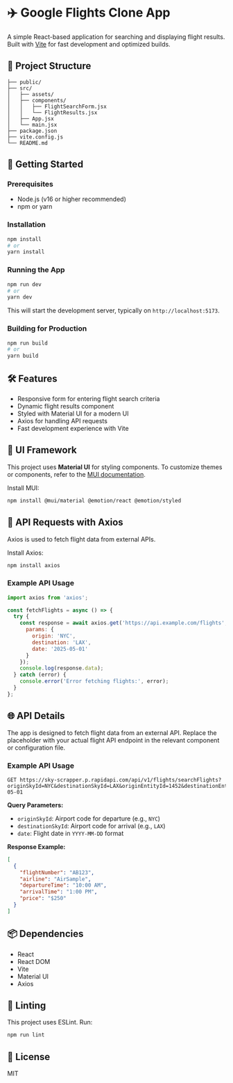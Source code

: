 
# ✈️ Google Flights Clone App

A simple React-based application for searching and displaying flight results. Built with [Vite](https://vitejs.dev/) for fast development and optimized builds.

## 📁 Project Structure

```
├── public/
├── src/
│   ├── assets/
│   ├── components/
│   │   ├── FlightSearchForm.jsx
│   │   └── FlightResults.jsx
│   ├── App.jsx
│   └── main.jsx
├── package.json
├── vite.config.js
└── README.md
```

## 🚀 Getting Started

### Prerequisites

- Node.js (v16 or higher recommended)
- npm or yarn

### Installation

```bash
npm install
# or
yarn install
```

### Running the App

```bash
npm run dev
# or
yarn dev
```

This will start the development server, typically on `http://localhost:5173`.

### Building for Production

```bash
npm run build
# or
yarn build
```

## 🛠 Features

- Responsive form for entering flight search criteria
- Dynamic flight results component
- Styled with Material UI for a modern UI
- Axios for handling API requests
- Fast development experience with Vite

## 🎨 UI Framework

This project uses **Material UI** for styling components. To customize themes or components, refer to the [MUI documentation](https://mui.com/material-ui/getting-started/overview/).

Install MUI:

```bash
npm install @mui/material @emotion/react @emotion/styled
```

## 🔌 API Requests with Axios

Axios is used to fetch flight data from external APIs.

Install Axios:

```bash
npm install axios
```

### Example API Usage

```js
import axios from 'axios';

const fetchFlights = async () => {
  try {
    const response = await axios.get('https://api.example.com/flights', {
      params: {
        origin: 'NYC',
        destination: 'LAX',
        date: '2025-05-01'
      }
    });
    console.log(response.data);
  } catch (error) {
    console.error('Error fetching flights:', error);
  }
};
```

## 🌐 API Details

The app is designed to fetch flight data from an external API. Replace the placeholder with your actual flight API endpoint in the relevant component or configuration file.

### Example API Usage

```
GET https://sky-scrapper.p.rapidapi.com/api/v1/flights/searchFlights?originSkyId=NYC&destinationSkyId=LAX&originEntityId=1452&destinationEntityId=1452&date=2025-05-01
```

**Query Parameters:**

- `originSkyId`: Airport code for departure (e.g., `NYC`)
- `destinationSkyId`: Airport code for arrival (e.g., `LAX`)
- `date`: Flight date in `YYYY-MM-DD` format

**Response Example:**

```json
[
  {
    "flightNumber": "AB123",
    "airline": "AirSample",
    "departureTime": "10:00 AM",
    "arrivalTime": "1:00 PM",
    "price": "$250"
  }
]
```

## 📦 Dependencies

- React
- React DOM
- Vite
- Material UI
- Axios

## 🧪 Linting

This project uses ESLint. Run:

```bash
npm run lint
```

## 📄 License

MIT
